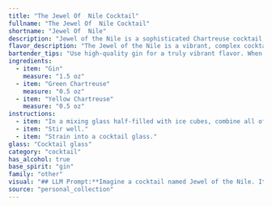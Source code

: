 ```yaml
---
title: "The Jewel Of  Nile Cocktail"
fullname: "The Jewel Of  Nile Cocktail"
shortname: "Jewel Of  Nile"
description: "Jewel of the Nile is a sophisticated Chartreuse cocktail, a family known for their herbal and aromatic qualities. The drink likely emerged in the late 19th or early 20th century, during the cocktail boom, taking advantage of the unique flavors of both green and yellow Chartreuse. "
flavor_description: "The Jewel of the Nile is a vibrant, complex cocktail. The gin provides a clean, juniper-forward base, while the Green Chartreuse adds herbaceous, minty notes with a hint of spice. The Yellow Chartreuse contributes a touch of sweetness and floral complexity. The result is a well-balanced, aromatic cocktail that's both refreshing and intriguing. "
bartender_tips: "Use high-quality gin for a truly vibrant flavor. When layering the Chartreuses, pour the Yellow Chartreuse first to create a beautiful visual effect.  Use a chilled coupe or martini glass to enhance the presentation. Finally, a light garnish with a lemon twist or a sprig of rosemary complements the flavors without overwhelming them. "
ingredients:
  - item: "Gin"
    measure: "1.5 oz"
  - item: "Green Chartreuse"
    measure: "0.5 oz"
  - item: "Yellow Chartreuse"
    measure: "0.5 oz"
instructions:
  - item: "In a mixing glass half-filled with ice cubes, combine all of the ingredients."
  - item: "Stir well."
  - item: "Strain into a cocktail glass."
glass: "Cocktail glass"
category: "cocktail"
has_alcohol: true
base_spirit: "gin"
family: "other"
visual: "## LLM Prompt:**Imagine a cocktail named Jewel of the Nile. It's crafted using gin, green Chartreuse, and yellow Chartreuse. Describe the appearance of this cocktail, focusing on the color, clarity, and any visual elements that might stand out.** **Constraints:*** **The drink is well-balanced and elegant, not overly sweet or brightly colored.*** **Consider the unique visual qualities of Chartreuse - its vibrant green and yellow hues.*** **The gin's presence should be subtle, but its botanicals may impart subtle nuances to the color.****Example Output:**The Jewel of the Nile shimmers in the glass, its hue a captivating blend of jade green and golden amber. The layers of Chartreuse create a mesmerizing depth, with the vibrant green of the green Chartreuse gently fading into the luminous yellow of its counterpart. The gin, while discreet, adds a subtle complexity to the overall tone, hinting at the botanicals that lie within. The drink's clarity is pristine, allowing the intricate play of colors to captivate the eye. It's a cocktail that whispers of ancient secrets and the allure of faraway lands. "
source: "personal_collection"
---
```


